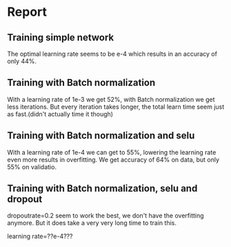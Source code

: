 # Report 
## Training simple network
The optimal learning rate seems to be e-4 which results in an accuracy of only 44%.

## Training with Batch normalization
With a learning rate of 1e-3 we get 52%, with Batch normalization we get less iterations. But every iteration takes longer, the total learn time seem just as fast.(didn't actually time it though)

## Training with Batch normalization and selu
With a learning rate of 1e-4 we can get to 55%, lowering the learning rate even more results in overfitting. We get accuracy of 64% on data, but only 55% on validatio.

## Training with Batch normalization, selu and dropout
dropoutrate=0.2 seem to work the best, we don't have the overfitting anymore. But it does take a very very long time to train this.

learning rate=??e-4???
